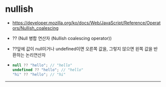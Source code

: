 # nullish

- https://developer.mozilla.org/ko/docs/Web/JavaScript/Reference/Operators/Nullish_coalescing

- ?? (Null 병합 연산자 (Nullish coalescing operator))

- ??앞에 값이 null이거나 undefined이면 오른쪽 값을, 그렇지 않으면 왼쪽 값을 반환하는 논리연산자
- ```javascript
  null ?? "hello"; // "hello"
  undefined ?? "hello"; // "hello"
  "hi" ?? "hello"; // "hi"
  ```

---
